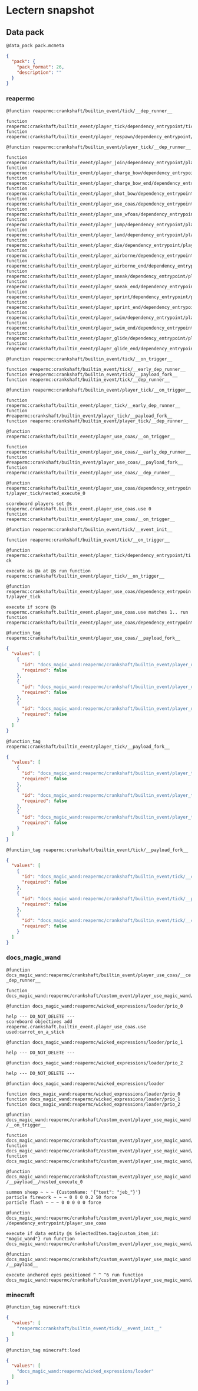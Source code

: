 # Lectern snapshot

## Data pack

`@data_pack pack.mcmeta`

```json
{
  "pack": {
    "pack_format": 26,
    "description": ""
  }
}
```

### reapermc

`@function reapermc:crankshaft/builtin_event/tick/__dep_runner__`

```mcfunction
function reapermc:crankshaft/builtin_event/player_tick/dependency_entrypoint/tick
function reapermc:crankshaft/builtin_event/player_respawn/dependency_entrypoint/tick
```

`@function reapermc:crankshaft/builtin_event/player_tick/__dep_runner__`

```mcfunction
function reapermc:crankshaft/builtin_event/player_join/dependency_entrypoint/player_tick
function reapermc:crankshaft/builtin_event/player_charge_bow/dependency_entrypoint/player_tick
function reapermc:crankshaft/builtin_event/player_charge_bow_end/dependency_entrypoint/player_tick
function reapermc:crankshaft/builtin_event/player_shot_bow/dependency_entrypoint/player_tick
function reapermc:crankshaft/builtin_event/player_use_coas/dependency_entrypoint/player_tick
function reapermc:crankshaft/builtin_event/player_use_wfoas/dependency_entrypoint/player_tick
function reapermc:crankshaft/builtin_event/player_jump/dependency_entrypoint/player_tick
function reapermc:crankshaft/builtin_event/player_land/dependency_entrypoint/player_tick
function reapermc:crankshaft/builtin_event/player_die/dependency_entrypoint/player_tick
function reapermc:crankshaft/builtin_event/player_airborne/dependency_entrypoint/player_tick
function reapermc:crankshaft/builtin_event/player_airborne_end/dependency_entrypoint/player_tick
function reapermc:crankshaft/builtin_event/player_sneak/dependency_entrypoint/player_tick
function reapermc:crankshaft/builtin_event/player_sneak_end/dependency_entrypoint/player_tick
function reapermc:crankshaft/builtin_event/player_sprint/dependency_entrypoint/player_tick
function reapermc:crankshaft/builtin_event/player_sprint_end/dependency_entrypoint/player_tick
function reapermc:crankshaft/builtin_event/player_swim/dependency_entrypoint/player_tick
function reapermc:crankshaft/builtin_event/player_swim_end/dependency_entrypoint/player_tick
function reapermc:crankshaft/builtin_event/player_glide/dependency_entrypoint/player_tick
function reapermc:crankshaft/builtin_event/player_glide_end/dependency_entrypoint/player_tick
```

`@function reapermc:crankshaft/builtin_event/tick/__on_trigger__`

```mcfunction
function reapermc:crankshaft/builtin_event/tick/__early_dep_runner__
function #reapermc:crankshaft/builtin_event/tick/__payload_fork__
function reapermc:crankshaft/builtin_event/tick/__dep_runner__
```

`@function reapermc:crankshaft/builtin_event/player_tick/__on_trigger__`

```mcfunction
function reapermc:crankshaft/builtin_event/player_tick/__early_dep_runner__
function #reapermc:crankshaft/builtin_event/player_tick/__payload_fork__
function reapermc:crankshaft/builtin_event/player_tick/__dep_runner__
```

`@function reapermc:crankshaft/builtin_event/player_use_coas/__on_trigger__`

```mcfunction
function reapermc:crankshaft/builtin_event/player_use_coas/__early_dep_runner__
function #reapermc:crankshaft/builtin_event/player_use_coas/__payload_fork__
function reapermc:crankshaft/builtin_event/player_use_coas/__dep_runner__
```

`@function reapermc:crankshaft/builtin_event/player_use_coas/dependency_entrypoint/player_tick/nested_execute_0`

```mcfunction
scoreboard players set @s reapermc.crankshaft.builtin_event.player_use_coas.use 0
function reapermc:crankshaft/builtin_event/player_use_coas/__on_trigger__
```

`@function reapermc:crankshaft/builtin_event/tick/__event_init__`

```mcfunction
function reapermc:crankshaft/builtin_event/tick/__on_trigger__
```

`@function reapermc:crankshaft/builtin_event/player_tick/dependency_entrypoint/tick`

```mcfunction
execute as @a at @s run function reapermc:crankshaft/builtin_event/player_tick/__on_trigger__
```

`@function reapermc:crankshaft/builtin_event/player_use_coas/dependency_entrypoint/player_tick`

```mcfunction
execute if score @s reapermc.crankshaft.builtin_event.player_use_coas.use matches 1.. run function reapermc:crankshaft/builtin_event/player_use_coas/dependency_entrypoint/player_tick/nested_execute_0
```

`@function_tag reapermc:crankshaft/builtin_event/player_use_coas/__payload_fork__`

```json
{
  "values": [
    {
      "id": "docs_magic_wand:reapermc/crankshaft/builtin_event/player_use_coas/__ce_early_dep_runner__",
      "required": false
    },
    {
      "id": "docs_magic_wand:reapermc/crankshaft/builtin_event/player_use_coas/__payload__",
      "required": false
    },
    {
      "id": "docs_magic_wand:reapermc/crankshaft/builtin_event/player_use_coas/__ce_dep_runner__",
      "required": false
    }
  ]
}
```

`@function_tag reapermc:crankshaft/builtin_event/player_tick/__payload_fork__`

```json
{
  "values": [
    {
      "id": "docs_magic_wand:reapermc/crankshaft/builtin_event/player_tick/__ce_early_dep_runner__",
      "required": false
    },
    {
      "id": "docs_magic_wand:reapermc/crankshaft/builtin_event/player_tick/__payload__",
      "required": false
    },
    {
      "id": "docs_magic_wand:reapermc/crankshaft/builtin_event/player_tick/__ce_dep_runner__",
      "required": false
    }
  ]
}
```

`@function_tag reapermc:crankshaft/builtin_event/tick/__payload_fork__`

```json
{
  "values": [
    {
      "id": "docs_magic_wand:reapermc/crankshaft/builtin_event/tick/__ce_early_dep_runner__",
      "required": false
    },
    {
      "id": "docs_magic_wand:reapermc/crankshaft/builtin_event/tick/__payload__",
      "required": false
    },
    {
      "id": "docs_magic_wand:reapermc/crankshaft/builtin_event/tick/__ce_dep_runner__",
      "required": false
    }
  ]
}
```

### docs_magic_wand

`@function docs_magic_wand:reapermc/crankshaft/builtin_event/player_use_coas/__ce_dep_runner__`

```mcfunction
function docs_magic_wand:reapermc/crankshaft/custom_event/player_use_magic_wand/dependency_entrypoint/player_use_coas
```

`@function docs_magic_wand:reapermc/wicked_expressions/loader/prio_0`

```mcfunction
help --- DO_NOT_DELETE ---
scoreboard objectives add reapermc.crankshaft.builtin_event.player_use_coas.use used:carrot_on_a_stick
```

`@function docs_magic_wand:reapermc/wicked_expressions/loader/prio_1`

```mcfunction
help --- DO_NOT_DELETE ---
```

`@function docs_magic_wand:reapermc/wicked_expressions/loader/prio_2`

```mcfunction
help --- DO_NOT_DELETE ---
```

`@function docs_magic_wand:reapermc/wicked_expressions/loader`

```mcfunction
function docs_magic_wand:reapermc/wicked_expressions/loader/prio_0
function docs_magic_wand:reapermc/wicked_expressions/loader/prio_1
function docs_magic_wand:reapermc/wicked_expressions/loader/prio_2
```

`@function docs_magic_wand:reapermc/crankshaft/custom_event/player_use_magic_wand/__on_trigger__`

```mcfunction
function docs_magic_wand:reapermc/crankshaft/custom_event/player_use_magic_wand/__ce_early_dep_runner__
function docs_magic_wand:reapermc/crankshaft/custom_event/player_use_magic_wand/__payload__
function docs_magic_wand:reapermc/crankshaft/custom_event/player_use_magic_wand/__ce_dep_runner
```

`@function docs_magic_wand:reapermc/crankshaft/custom_event/player_use_magic_wand/__payload__/nested_execute_0`

```mcfunction
summon sheep ~ ~ ~ {CustomName: '{"text": "jeb_"}'}
particle firework ~ ~ ~ 0 0 0 0.2 50 force
particle flash ~ ~ ~ 0 0 0 0 0 force
```

`@function docs_magic_wand:reapermc/crankshaft/custom_event/player_use_magic_wand/dependency_entrypoint/player_use_coas`

```mcfunction
execute if data entity @s SelectedItem.tag{custom_item_id: "magic_wand"} run function docs_magic_wand:reapermc/crankshaft/custom_event/player_use_magic_wand/__on_trigger__
```

`@function docs_magic_wand:reapermc/crankshaft/custom_event/player_use_magic_wand/__payload__`

```mcfunction
execute anchored eyes positioned ^ ^ ^6 run function docs_magic_wand:reapermc/crankshaft/custom_event/player_use_magic_wand/__payload__/nested_execute_0
```

### minecraft

`@function_tag minecraft:tick`

```json
{
  "values": [
    "reapermc:crankshaft/builtin_event/tick/__event_init__"
  ]
}
```

`@function_tag minecraft:load`

```json
{
  "values": [
    "docs_magic_wand:reapermc/wicked_expressions/loader"
  ]
}
```
